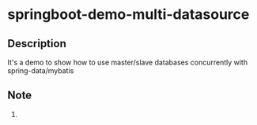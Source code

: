 springboot-demo-multi-datasource
=====


## Description

It's a demo to show how to use master/slave databases concurrently with spring-data/mybatis

## Note

1. 

